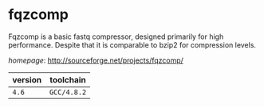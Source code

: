 # fqzcomp

Fqzcomp is a basic fastq compressor, designed primarily for high performance.  Despite that it is comparable to bzip2 for compression levels.

*homepage*: <http://sourceforge.net/projects/fqzcomp/>

version | toolchain
--------|----------
``4.6`` | ``GCC/4.8.2``
